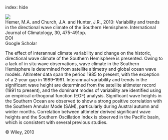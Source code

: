 index: hide

<div class="Citation">
    <div class="Citation-thumb CitationThumb-linked"  data-href="https://doi.org/10.1002/joc.1900">
      <img src="https://static.claimspace.cloud/climate-study-static/refs/thumbs/13/Hemer_et_al_2010-thumb.png" />
    </div>

  <div class="Citation-body">
    <div class="Citation-text">Hemer, M.A. and Church, J.A. and Hunter, J.R., 2010: Variability and trends in the directional wave climate of the Southern Hemisphere. <span class="Article-journal">International Journal of Climatology, </span><span class="Article-volume">30, </span>475-491pp.</div>
    <div class="Citation-links">
      <div class="CitationLink" data-href="https://doi.org/10.1002/joc.1900">
        <div class="CitationLink-icon CitationLink-Doi"></div>
        <div class="CitationLink-text">DOI</div>
      </div>
      <div class="CitationLink" data-href="https://scholar.google.com/scholar?q=10.1002/joc.1900">
        <div class="CitationLink-icon CitationLink-Scholar"></div>
        <div class="CitationLink-text">Google Scholar</div>
      </div>
    </div>
  </div>
</div>

The effect of interannual climate variability and change on the historic, directional wave climate of the Southern Hemisphere is presented. Owing to a lack of in situ wave observations, wave climate in the Southern Hemisphere is determined from satellite altimetry and global ocean wave models. Altimeter data span the period 1985 to present, with the exception of a 2‐year gap in 1989–1991. Interannual variability and trends in the significant wave height are determined from the satellite altimeter record (1991 to present), and the dominant modes of variability are identified using an empirical orthogonal function (EOF) analysis. Significant wave heights in the Southern Ocean are observed to show a strong positive correlation with the Southern Annular Mode (SAM), particularly during Austral autumn and winter months. Correlation between altimeter derived significant wave heights and the Southern Oscillation Index is observed in the Pacific basin, which is consistent with several previous studies.

<div class="Citation-copy">
&copy; Wiley, 2010
</div>
